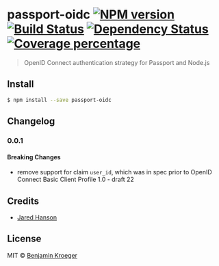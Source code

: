 # passport-oidc [![NPM version][npm-image]][npm-url] [![Build Status][travis-image]][travis-url] [![Dependency Status][daviddm-image]][daviddm-url] [![Coverage percentage][coveralls-image]][coveralls-url]
> OpenID Connect authentication strategy for Passport and Node.js


## Install

```sh
$ npm install --save passport-oidc
```

## Changelog

### 0.0.1

#### Breaking Changes
* remove support for claim `user_id`, which was in spec prior to OpenID Connect Basic Client Profile 1.0 - draft 22

## Credits

  - [Jared Hanson](http://github.com/jaredhanson)


## License

MIT © [Benjamin Kroeger]()


[npm-image]: https://badge.fury.io/js/passport-oidc.svg
[npm-url]: https://npmjs.org/package/passport-oidc
[travis-image]: https://travis-ci.org/benkroeger/passport-oidc.svg?branch=master
[travis-url]: https://travis-ci.org/benkroeger/passport-oidc
[daviddm-image]: https://david-dm.org/benkroeger/passport-oidc.svg?theme=shields.io
[daviddm-url]: https://david-dm.org/benkroeger/passport-oidc
[coveralls-image]: https://coveralls.io/repos/benkroeger/passport-oidc/badge.svg
[coveralls-url]: https://coveralls.io/r/benkroeger/passport-oidc
